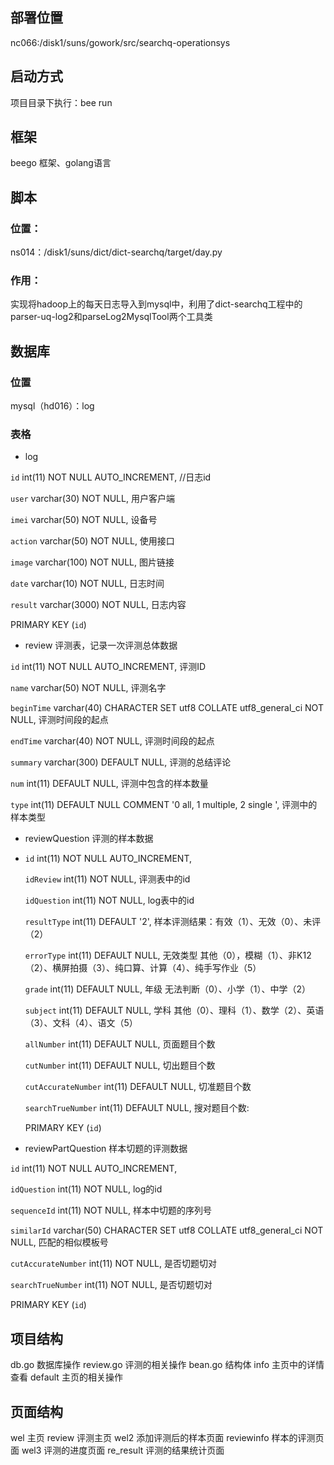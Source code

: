 ## 部署位置
nc066:/disk1/suns/gowork/src/searchq-operationsys
## 启动方式
项目目录下执行：bee run
## 框架
beego 框架、golang语言
## 脚本
### 位置：
ns014：/disk1/suns/dict/dict-searchq/target/day.py
### 作用：
实现将hadoop上的每天日志导入到mysql中，利用了dict-searchq工程中的parser-uq-log2和parseLog2MysqlTool两个工具类
## 数据库
### 位置
mysql（hd016）：log
### 表格
- log

 `id` int(11) NOT NULL AUTO_INCREMENT,  //日志id

  `user` varchar(30) NOT NULL,      用户客户端
  
  `imei` varchar(50) NOT NULL,      设备号
  
  `action` varchar(50) NOT NULL,    使用接口
  
  `image` varchar(100) NOT NULL,    图片链接
  
  `date` varchar(10) NOT NULL,      日志时间
  
  `result` varchar(3000) NOT NULL,  日志内容
  
  PRIMARY KEY (`id`)
  
- review  评测表，记录一次评测总体数据

 `id` int(11) NOT NULL AUTO_INCREMENT,   评测ID
 
  `name` varchar(50) NOT NULL,          评测名字
  
  `beginTime` varchar(40) CHARACTER SET utf8 COLLATE utf8_general_ci NOT NULL, 评测时间段的起点
  
  `endTime` varchar(40) NOT NULL,        评测时间段的起点
  
  `summary` varchar(300) DEFAULT NULL,   评测的总结评论
  
  `num` int(11) DEFAULT NULL,            评测中包含的样本数量
  
  `type` int(11) DEFAULT NULL COMMENT '0 all, 1 multiple, 2 single ', 评测中的样本类型
  
- reviewQuestion 评测的样本数据
- 
  `id` int(11) NOT NULL AUTO_INCREMENT,  

  `idReview` int(11) NOT NULL,     评测表中的id
  
  `idQuestion` int(11) NOT NULL,    log表中的id
  
  `resultType` int(11) DEFAULT '2',  样本评测结果：有效（1）、无效（0）、未评（2） 
  
  `errorType` int(11) DEFAULT NULL,  无效类型 其他（0），模糊（1）、非K12（2）、横屏拍摄（3）、纯口算、计算（4）、纯手写作业（5）
  
  `grade` int(11) DEFAULT NULL,      年级 无法判断（0）、小学（1）、中学（2）
  
  `subject` int(11) DEFAULT NULL,    学科 其他（0）、理科（1）、数学（2）、英语（3）、文科（4）、语文（5）

  `allNumber` int(11) DEFAULT NULL,  页面题目个数
  
  `cutNumber` int(11) DEFAULT NULL,  切出题目个数
  
  `cutAccurateNumber` int(11) DEFAULT NULL,  切准题目个数
  
  `searchTrueNumber` int(11) DEFAULT NULL,   搜对题目个数:
  
   PRIMARY KEY (`id`)
   
 - reviewPartQuestion 样本切题的评测数据

  `id` int(11) NOT NULL AUTO_INCREMENT,
  
  `idQuestion` int(11) NOT NULL,  log的id
  
  `sequenceId` int(11) NOT NULL,  样本中切题的序列号
  
  `similarId` varchar(50) CHARACTER SET utf8 COLLATE utf8_general_ci NOT NULL, 匹配的相似模板号
  
  `cutAccurateNumber` int(11) NOT NULL, 是否切题切对
  
  `searchTrueNumber` int(11) NOT NULL,  是否切题切对
  
   PRIMARY KEY (`id`)
   
## 项目结构
db.go 数据库操作
review.go  评测的相关操作
bean.go 结构体
info 主页中的详情查看
default 主页的相关操作
## 页面结构
wel 主页
review 评测主页
wel2 添加评测后的样本页面
reviewinfo 样本的评测页面
wel3 评测的进度页面
re_result 评测的结果统计页面
